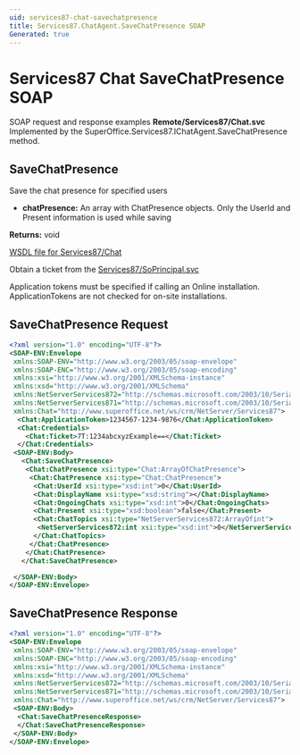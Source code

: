 ```yaml
---
uid: services87-chat-savechatpresence
title: Services87.ChatAgent.SaveChatPresence SOAP
Generated: true
---
```


# Services87 Chat SaveChatPresence SOAP

SOAP request and response examples **Remote/Services87/Chat.svc**
Implemented by the <see cref="M:SuperOffice.Services87.IChatAgent.SaveChatPresence">SuperOffice.Services87.IChatAgent.SaveChatPresence</see> method.

## SaveChatPresence

Save the chat presence for specified users

* **chatPresence:** An array with ChatPresence objects. Only the UserId and Present information is used while saving

**Returns:** void


[WSDL file for Services87/Chat](../Services87-Chat.md)

Obtain a ticket from the [Services87/SoPrincipal.svc](../SoPrincipal/SoPrincipal.md)

Application tokens must be specified if calling an Online installation. ApplicationTokens are not checked for on-site installations.

## SaveChatPresence Request

```xml
<?xml version="1.0" encoding="UTF-8"?>
<SOAP-ENV:Envelope
 xmlns:SOAP-ENV="http://www.w3.org/2003/05/soap-envelope"
 xmlns:SOAP-ENC="http://www.w3.org/2003/05/soap-encoding"
 xmlns:xsi="http://www.w3.org/2001/XMLSchema-instance"
 xmlns:xsd="http://www.w3.org/2001/XMLSchema"
 xmlns:NetServerServices872="http://schemas.microsoft.com/2003/10/Serialization/Arrays"
 xmlns:NetServerServices871="http://schemas.microsoft.com/2003/10/Serialization/"
 xmlns:Chat="http://www.superoffice.net/ws/crm/NetServer/Services87">
  <Chat:ApplicationToken>1234567-1234-9876</Chat:ApplicationToken>
  <Chat:Credentials>
    <Chat:Ticket>7T:1234abcxyzExample==</Chat:Ticket>
  </Chat:Credentials>
 <SOAP-ENV:Body>
   <Chat:SaveChatPresence>
    <Chat:ChatPresence xsi:type="Chat:ArrayOfChatPresence">
     <Chat:ChatPresence xsi:type="Chat:ChatPresence">
      <Chat:UserId xsi:type="xsd:int">0</Chat:UserId>
      <Chat:DisplayName xsi:type="xsd:string"></Chat:DisplayName>
      <Chat:OngoingChats xsi:type="xsd:int">0</Chat:OngoingChats>
      <Chat:Present xsi:type="xsd:boolean">false</Chat:Present>
      <Chat:ChatTopics xsi:type="NetServerServices872:ArrayOfint">
       <NetServerServices872:int xsi:type="xsd:int">0</NetServerServices872:int>
      </Chat:ChatTopics>
     </Chat:ChatPresence>
    </Chat:ChatPresence>
   </Chat:SaveChatPresence>

 </SOAP-ENV:Body>
</SOAP-ENV:Envelope>

```


## SaveChatPresence Response

```xml
<?xml version="1.0" encoding="UTF-8"?>
<SOAP-ENV:Envelope
 xmlns:SOAP-ENV="http://www.w3.org/2003/05/soap-envelope"
 xmlns:SOAP-ENC="http://www.w3.org/2003/05/soap-encoding"
 xmlns:xsi="http://www.w3.org/2001/XMLSchema-instance"
 xmlns:xsd="http://www.w3.org/2001/XMLSchema"
 xmlns:NetServerServices872="http://schemas.microsoft.com/2003/10/Serialization/Arrays"
 xmlns:NetServerServices871="http://schemas.microsoft.com/2003/10/Serialization/"
 xmlns:Chat="http://www.superoffice.net/ws/crm/NetServer/Services87">
 <SOAP-ENV:Body>
  <Chat:SaveChatPresenceResponse>
  </Chat:SaveChatPresenceResponse>
 </SOAP-ENV:Body>
</SOAP-ENV:Envelope>

```

